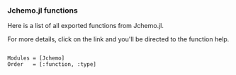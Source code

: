 ### Jchemo.jl functions 

Here is a list of all exported functions from Jchemo.jl. 

For more details, click on the link and you'll be directed to the function help.

```@index
```

```@autodocs
Modules = [Jchemo]
Order   = [:function, :type]
```

